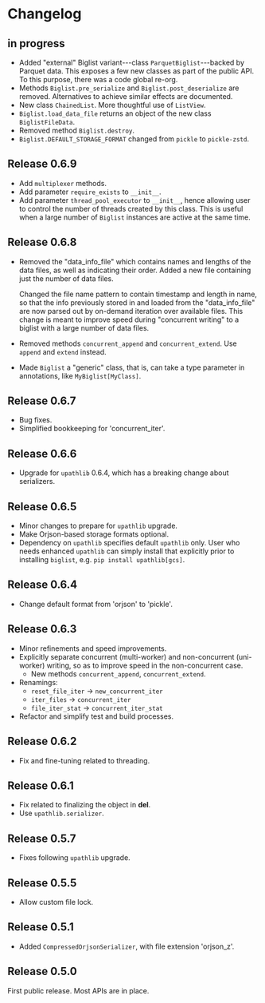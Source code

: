 # Changelog

## in progress

- Added "external" Biglist variant---class `ParquetBiglist`---backed by Parquet data. This exposes a few new classes as part of the public API. To this purpose, there was a code global re-org.
- Methods `Biglist.pre_serialize` and `Biglist.post_deserialize` are removed. Alternatives to achieve similar effects are documented.
- New class `ChainedList`. More thoughtful use of `ListView`.
- `Biglist.load_data_file` returns an object of the new class `BiglistFileData`.
- Removed method `Biglist.destroy`.
- `Biglist.DEFAULT_STORAGE_FORMAT` changed from `pickle` to `pickle-zstd`.


## Release 0.6.9

- Add `multiplexer` methods.
- Add parameter `require_exists` to `__init__`.
- Add parameter `thread_pool_executor` to `__init__`, hence allowing user to control the number of threads created by this class. This is useful when a large number of `Biglist` instances are active at the same time.


## Release 0.6.8

- Removed the "data_info_file" which contains names and lengths of the data files,
  as well as indicating their order. Added a new file containing just the number
  of data files.

  Changed the file name pattern to contain timestamp and length in name,
  so that the info previously stored in and loaded from the
  "data_info_file" are now parsed out by on-demand iteration over available files.
  This change is meant to improve speed during "concurrent writing" to a biglist
  with a large number of data files.
- Removed methods `concurrent_append` and `concurrent_extend`. Use `append` and
  `extend` instead.
- Made `Biglist` a "generic" class, that is, can take a type parameter in annotations,
  like `MyBiglist[MyClass]`.


## Release 0.6.7

- Bug fixes.
- Simplified bookkeeping for 'concurrent_iter'.


## Release 0.6.6

- Upgrade for `upathlib` 0.6.4, which has a breaking change about serializers.


## Release 0.6.5

- Minor changes to prepare for `upathlib` upgrade.
- Make Orjson-based storage formats optional.
- Dependency on `upathlib` specifies default `upathlib` only.
  User who needs enhanced `upathlib` can simply install that explicitly
  prior to installing `biglist`, e.g. `pip install upathlib[gcs]`.


## Release 0.6.4

- Change default format from 'orjson' to 'pickle'.


## Release 0.6.3

- Minor refinements and speed improvements.
- Explicitly separate concurrent (multi-worker) and non-concurrent
  (uni-worker) writing, so as to improve speed in the non-concurrent case.
  - New methods `concurrent_append`, `concurrent_extend`.
- Renamings:
  - `reset_file_iter` -> `new_concurrent_iter`
  - `iter_files` -> `concurrent_iter`
  - `file_iter_stat` -> `concurrent_iter_stat`
- Refactor and simplify test and build processes.


## Release 0.6.2

- Fix and fine-tuning related to threading.


## Release 0.6.1

- Fix related to finalizing the object in __del__.
- Use `upathlib.serializer`.


## Release 0.5.7

- Fixes following `upathlib` upgrade.


## Release 0.5.5

- Allow custom file lock.


## Release 0.5.1

- Added `CompressedOrjsonSerializer`, with file extension 'orjson_z'.


## Release 0.5.0

First public release. Most APIs are in place.
